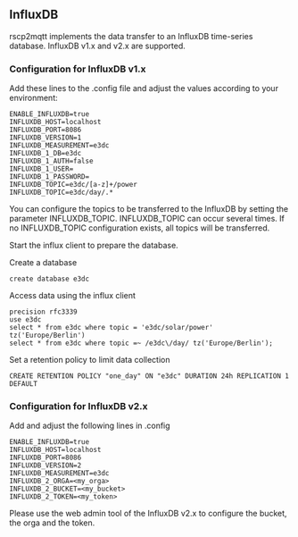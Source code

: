 ## InfluxDB

rscp2mqtt implements the data transfer to an InfluxDB time-series database.
InfluxDB v1.x and v2.x are supported.

### Configuration for InfluxDB v1.x

Add these lines to the .config file and adjust the values according to your environment:

```
ENABLE_INFLUXDB=true
INFLUXDB_HOST=localhost
INFLUXDB_PORT=8086
INFLUXDB_VERSION=1
INFLUXDB_MEASUREMENT=e3dc
INFLUXDB_1_DB=e3dc
INFLUXDB_1_AUTH=false
INFLUXDB_1_USER=
INFLUXDB_1_PASSWORD=
INFLUXDB_TOPIC=e3dc/[a-z]+/power
INFLUXDB_TOPIC=e3dc/day/.*
```
You can configure the topics to be transferred to the InfluxDB by setting the parameter INFLUXDB_TOPIC.
INFLUXDB_TOPIC can occur several times.
If no INFLUXDB_TOPIC configuration exists, all topics will be transferred.

Start the influx client to prepare the database.

Create a database
```
create database e3dc
```

Access data using the influx client
```
precision rfc3339
use e3dc
select * from e3dc where topic = 'e3dc/solar/power' tz('Europe/Berlin')
select * from e3dc where topic =~ /e3dc\/day/ tz('Europe/Berlin');
```

Set a retention policy to limit data collection
```
CREATE RETENTION POLICY "one_day" ON "e3dc" DURATION 24h REPLICATION 1 DEFAULT
```

### Configuration for InfluxDB v2.x

Add and adjust the following lines in .config
```
ENABLE_INFLUXDB=true
INFLUXDB_HOST=localhost
INFLUXDB_PORT=8086
INFLUXDB_VERSION=2
INFLUXDB_MEASUREMENT=e3dc
INFLUXDB_2_ORGA=<my_orga>
INFLUXDB_2_BUCKET=<my_bucket>
INFLUXDB_2_TOKEN=<my_token>
```

Please use the web admin tool of the InfluxDB v2.x to configure the bucket, the orga and the token.
